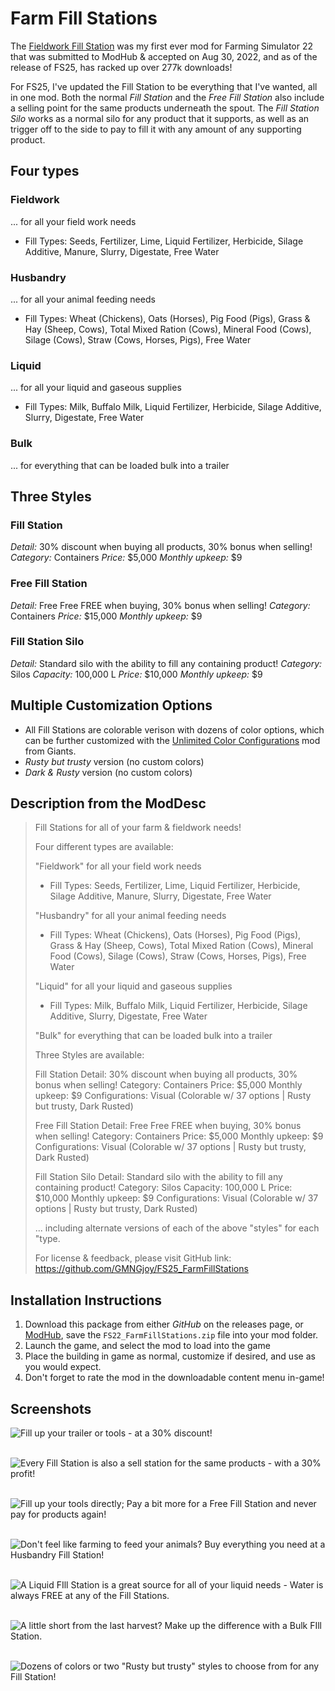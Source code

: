 # Farm Fill Stations
The [Fieldwork Fill Station](https://github.com/GMNGjoy/FS22_FieldworkFillStation) was my first ever mod for Farming Simulator 22 that was submitted to ModHub &amp; accepted on Aug 30, 2022, and as of the release of FS25, has racked up over 277k downloads!

For FS25, I've updated the Fill Station to be everything that I've wanted, all in one mod. Both the normal _Fill Station_ and the _Free Fill Station_ also include a selling point for the same products underneath the spout. The _Fill Station Silo_ works as a normal silo for any product that it supports, as well as an trigger off to the side to pay to fill it with any amount of any supporting product.

## Four types

### Fieldwork
... for all your field work needs
- Fill Types: Seeds, Fertilizer, Lime, Liquid Fertilizer, Herbicide, Silage Additive, Manure, Slurry, Digestate, Free Water 

### Husbandry
... for all your animal feeding needs
- Fill Types: Wheat (Chickens), Oats (Horses), Pig Food (Pigs), Grass & Hay (Sheep, Cows), Total Mixed Ration (Cows), Mineral Food (Cows), Silage (Cows), Straw (Cows, Horses, Pigs), Free Water

### Liquid
... for all your liquid and gaseous supplies
- Fill Types: Milk, Buffalo Milk, Liquid Fertilizer, Herbicide, Silage Additive, Slurry, Digestate, Free Water 

### Bulk
... for everything that can be loaded bulk into a trailer

## Three Styles

### Fill Station 
*Detail:* 30% discount when buying all products, 30% bonus when selling!
*Category:* Containers
*Price:* $5,000
*Monthly upkeep:* $9

### Free Fill Station
*Detail:* Free Free FREE when buying, 30% bonus when selling!
*Category:* Containers
*Price:* $15,000
*Monthly upkeep:* $9

### Fill Station Silo
*Detail:* Standard silo with the ability to fill any containing product!
*Category:* Silos
*Capacity:* 100,000 L
*Price:* $10,000
*Monthly upkeep:* $9


## Multiple Customization Options
- All Fill Stations are colorable verison with dozens of color options, which can be further customized with the [Unlimited Color Configurations](https://www.farming-simulator.com/mod.php?mod_id=303885&title=fs2025) mod from Giants.
- _Rusty but trusty_ version (no custom colors)
- _Dark &amp; Rusty_ version (no custom colors)


## Description from the ModDesc
> Fill Stations for all of your farm & fieldwork needs!
> 
> Four different types are available:
> 
> "Fieldwork" for all your field work needs
> - Fill Types: Seeds, Fertilizer, Lime, Liquid Fertilizer, Herbicide, Silage Additive, Manure, Slurry, Digestate, Free Water 
> 
> "Husbandry" for all your animal feeding needs
> - Fill Types: Wheat (Chickens), Oats (Horses), Pig Food (Pigs), Grass & Hay (Sheep, Cows), Total Mixed Ration (Cows), Mineral Food (Cows), Silage (Cows), Straw (Cows, Horses, Pigs), Free Water
> 
> "Liquid" for all your liquid and gaseous supplies
> - Fill Types: Milk, Buffalo Milk, Liquid Fertilizer, Herbicide, Silage Additive, Slurry, Digestate, Free Water 
> 
> "Bulk" for everything that can be loaded bulk into a trailer
> 
> Three Styles are available:
> 
> Fill Station
> Detail: 30% discount when buying all products, 30% bonus when selling!
> Category: Containers
> Price: $5,000
> Monthly upkeep: $9
> Configurations: Visual (Colorable w/ 37 options | Rusty but trusty, Dark Rusted)
> 
> Free Fill Station
> Detail: Free Free FREE when buying, 30% bonus when selling!
> Category: Containers
> Price: $5,000
> Monthly upkeep: $9
> Configurations: Visual (Colorable w/ 37 options | Rusty but trusty, Dark Rusted)
> 
> Fill Station Silo
> Detail: Standard silo with the ability to fill any containing product!
> Category: Silos
> Capacity: 100,000 L
> Price: $10,000
> Monthly upkeep: $9
> Configurations: Visual (Colorable w/ 37 options | Rusty but trusty, Dark Rusted)
> 
> ... including alternate versions of each of the above "styles" for each "type.
> 
> For license & feedback, please visit
> GitHub link: https://github.com/GMNGjoy/FS25_FarmFillStations


## Installation Instructions
1. Download this package from either _GitHub_ on the releases page, or [ModHub](linkTBD), save the `FS22_FarmFillStations.zip` file into your mod folder.
2. Launch the game, and select the mod to load into the game
3. Place the building in game as normal, customize if desired, and use as you would expect. 
4. Don't forget to rate the mod in the downloadable content menu in-game!


## Screenshots

![Fill up your trailer or tools - at a 30% discount!](/_screenshots/screenshot_1_buy.png)
<br/><br/>

![Every Fill Station is also a sell station for the same products - with a 30% profit!](/_screenshots/screenshot_2_sell.png)
<br/><br/>

![Fill up your tools directly; Pay a bit more for a Free Fill Station and never pay for products again!](/_screenshots/screenshot_3_free.png)
<br/><br/>

![Don't feel like farming to feed your animals? Buy everything you need at a Husbandry Fill Station!](/_screenshots/screenshot_4_husbandry.png)
<br/><br/>

![A Liquid FIll Station is a great source for all of your liquid needs - Water is always FREE at any of the Fill Stations.](/_screenshots/screenshot_5_liquids.png)
<br/><br/>

![A little short from the last harvest? Make up the difference with a Bulk FIll Station.](/_screenshots/screenshot_6_bulk.png)
<br/><br/>

![Dozens of colors or two "Rusty but trusty" styles to choose from for any Fill Station!](/_screenshots/screenshot_7_colors.png)


